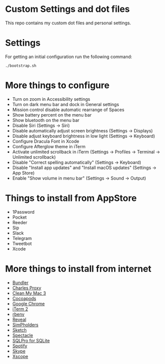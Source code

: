 # Custom Settings and dot files
This repo contains my custom dot files and personal settings.

# Settings
For getting an initial configuration run the following command:
```
./bootstrap.sh
```

# More things to configure
- Turn on zoom in Accessibility settings
- Turn on dark menu bar and dock in General settings
- Mission control disable automatic rearrange of Spaces
- Show battery percent on the menu bar
- Show bluetooth on the menu bar
- Disable Siri (Settings -> Siri)
- Disable automatically adjust screen brightness (Settings -> Displays)
- Disable adjust keyboard brightness in low light (Settings -> Keyboard)
- Configure Dracula Font in Xcode
- Configure Afterglow theme in iTerm
- Activate unlimited scrollback in iTerm (Settings -> Profiles -> Terminal -> Unlimited scrollback)
- Disable "Correct spelling automatically" (Settings -> Keyboard)
- Disable "Install app updates" and "Install macOS updates" (Settings -> App Store)
- Enable "Show volume in menu bar" (Settings -> Sound -> Output)

# Things to install from AppStore
- 1Password
- Pocket
- Reeder
- Sip
- Slack
- Telegram
- Tweetbot
- Xcode

# More things to install from internet
- [Bundler](http://bundler.io)
- [Charles Proxy](https://www.charlesproxy.com)
- [Clean My Mac 3](https://cleanmymac.com/)
- [Cocoapods](https://github.com/CocoaPods/CocoaPods)
- [Google Chrome](https://www.google.com/chrome/)
- [iTerm 2](https://www.iterm2.com)
- [rbenv](https://github.com/rbenv/rbenv)
- [Reveal](https://revealapp.com/)
- [SimPholders](https://simpholders.com/)
- [Sketch](https://www.sketchapp.com/)
- [Spectacle](https://www.spectacleapp.com/)
- [SQLPro for SQLite](https://www.sqlitepro.com/)
- [Spotify](https://www.spotify.com)
- [Skype](https://www.skype.com)
- [Xscope](http://xscopeapp.com/)
